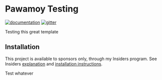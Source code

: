 # Pawamoy Testing

[![documentation](https://img.shields.io/badge/docs-mkdocs-708FCC.svg?style=flat)](https://pawamoy.github.io/pawamoy-testing/)
[![gitter](https://img.shields.io/badge/matrix-chat-4DB798.svg?style=flat)](https://app.gitter.im/#/room/#pawamoy-testing:gitter.im)

Testing this great template

## Installation

This project is available to sponsors only, through my Insiders program. See Insiders [explanation](https://pawamoy.github.io/pawamoy-testing/insiders/) and [installation instructions](https://pawamoy.github.io/pawamoy-testing/insiders/installation/).




Test whatever
